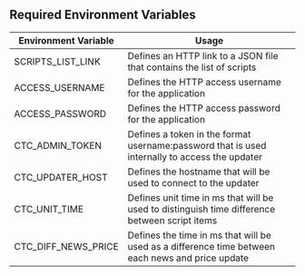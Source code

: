 ## Required Environment Variables

| Environment Variable | Usage |
| --- | --- | 
| SCRIPTS_LIST_LINK | Defines an HTTP link to a JSON file that contains the list of scripts |
| ACCESS_USERNAME | Defines the HTTP access username for the application |
| ACCESS_PASSWORD | Defines the HTTP access password for the application |
| CTC_ADMIN_TOKEN | Defines a token in the format username:password that is used internally to access the updater |
| CTC_UPDATER_HOST | Defines the hostname that will be used to connect to the updater |
| CTC_UNIT_TIME | Defines unit time in ms that will be used to distinguish time difference between script items |
| CTC_DIFF_NEWS_PRICE | Defines the time in ms that will be used as a difference time between each news and price update |
